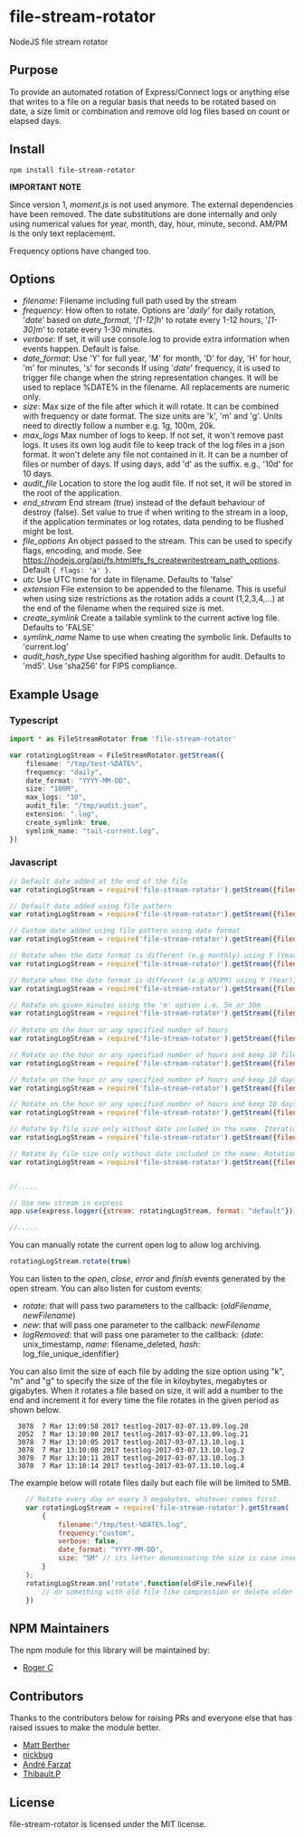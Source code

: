 
file-stream-rotator
===================

NodeJS file stream rotator

## Purpose

To provide an automated rotation of Express/Connect logs or anything else that writes to a file on a regular basis that needs to be rotated based on date, a size limit or combination and remove old log files based on count or elapsed days. 

## Install

```
npm install file-stream-rotator
```

**IMPORTANT NOTE**

Since version 1, *moment.js* is not used anymore. The external dependencies have been removed. The date substitutions are done internally and only using numerical values for year, month, day, hour, minute, second. AM/PM is the only text replacement.

Frequency options have changed too.

## Options

 - *filename*:       Filename including full path used by the stream
 - *frequency*:      How often to rotate. Options are '*daily*' for daily rotation, '*date*' based on *date_format*, '*[1-12]h*' to rotate every 1-12 hours, 
                     '*[1-30]m*' to rotate every 1-30 minutes.                     
 - *verbose*:        If set, it will use console.log to provide extra information when events happen. Default is false.
 - *date_format*:    Use 'Y' for full year, 'M' for month, 'D' for day, 'H' for hour, 'm' for minutes, 's' for seconds
                     If using '*date*' frequency, it is used to trigger file change when the string representation changes.
                     It will be used to replace %DATE% in the filename. All replacements are numeric only.
 - *size*:           Max size of the file after which it will rotate. It can be combined with frequency or date format.
                     The size units are 'k', 'm' and 'g'. Units need to directly follow a number e.g. 1g, 100m, 20k.                     
 - *max_logs*        Max number of logs to keep. If not set, it won't remove past logs. It uses its own log audit file
                     to keep track of the log files in a json format. It won't delete any file not contained in it.
                     It can be a number of files or number of days. If using days, add 'd' as the suffix. e.g., '10d' for 10 days.
 - *audit_file*      Location to store the log audit file. If not set, it will be stored in the root of the application.
 - *end_stream*      End stream (true) instead of the default behaviour of destroy (false). Set value to true if when writing to the
                     stream in a loop, if the application terminates or log rotates, data pending to be flushed might be lost.
 - *file_options*    An object passed to the stream. This can be used to specify flags, encoding, and mode.
                     See https://nodejs.org/api/fs.html#fs_fs_createwritestream_path_options. Default `{ flags: 'a' }`.             
 - *utc*             Use UTC time for date in filename. Defaults to 'false'
 - *extension*       File extension to be appended to the filename. This is useful when using size restrictions as the rotation
                     adds a count (1,2,3,4,...) at the end of the filename when the required size is met.
 - *create_symlink*  Create a tailable symlink to the current active log file. Defaults to 'FALSE'
 - *symlink_name*    Name to use when creating the symbolic link. Defaults to 'current.log'
 - *audit_hash_type* Use specified hashing algorithm for audit. Defaults to 'md5'. Use 'sha256' for FIPS compliance.
 

## Example Usage

### **Typescript**
```typescript
import * as FileStreamRotator from 'file-stream-rotator'

var rotatingLogStream = FileStreamRotator.getStream({
    filename: "/tmp/test-%DATE%", 
    frequency: "daily", 
    date_format: "YYYY-MM-DD", 
    size: "100M",
    max_logs: "10",
    audit_file: "/tmp/audit.json",
    extension: ".log",
    create_symlink: true,
    symlink_name: "tail-current.log",
})
```

### **Javascript**
```javascript
// Default date added at the end of the file
var rotatingLogStream = require('file-stream-rotator').getStream({filename:"/tmp/test.log", frequency:"daily", verbose: false});

// Default date added using file pattern
var rotatingLogStream = require('file-stream-rotator').getStream({filename:"/tmp/test-%DATE%.log", frequency:"daily", verbose: false});

// Custom date added using file pattern using date format
var rotatingLogStream = require('file-stream-rotator').getStream({filename:"/tmp/test-%DATE%.log", frequency:"daily", verbose: false, date_format: "YYYY-MM-DD"});

// Rotate when the date format is different (e.g monthly) using Y (Year), M (Month) replacements
var rotatingLogStream = require('file-stream-rotator').getStream({filename:"/tmp/test-%DATE%.log", frequency:"custom", verbose: false, date_format: "YYYY-MM"});

// Rotate when the date format is different (e.g AM/PM) using Y (Year), M (Month), D (Day), A (AM/PM) replacements
var rotatingLogStream = require('file-stream-rotator').getStream({filename:"/tmp/test-%DATE%.log", frequency:"custom", verbose: false, date_format: "YYYY-MM-DD-A"});

// Rotate on given minutes using the 'm' option i.e. 5m or 30m
var rotatingLogStream = require('file-stream-rotator').getStream({filename:"/tmp/test.log", frequency:"5m", verbose: false});
  
// Rotate on the hour or any specified number of hours
var rotatingLogStream = require('file-stream-rotator').getStream({filename:"/tmp/test.log", frequency:"1h", verbose: false});

// Rotate on the hour or any specified number of hours and keep 10 files
var rotatingLogStream = require('file-stream-rotator').getStream({filename:"/tmp/test.log", frequency:"1h", verbose: false, max_logs: 10});

// Rotate on the hour or any specified number of hours and keep 10 days
var rotatingLogStream = require('file-stream-rotator').getStream({filename:"/tmp/test.log", frequency:"1h", verbose: false, max_logs: "10d"});

// Rotate on the hour or any specified number of hours and keep 10 days and store the audit file in /tmp/log-audit.json
var rotatingLogStream = require('file-stream-rotator').getStream({filename:"/tmp/test.log", frequency:"1h", verbose: false, max_logs: "10d", audit_file: "/tmp/log-audit.json"});

// Rotate by file size only without date included in the name. Iteration will be added at the end.
var rotatingLogStream = require('file-stream-rotator').getStream({filename:"/tmp/logfile", size:"50k", max_logs: "5", audit_file:"/tmp/logaudit.json"});

// Rotate by file size only without date included in the name. Rotation added before the extension.
var rotatingLogStream = require('file-stream-rotator').getStream({filename:"/tmp/logfile", size:"50k", max_logs: "5", audit_file:"/tmp/logaudit.json", extension: ".log"});


//.....    

// Use new stream in express
app.use(express.logger({stream: rotatingLogStream, format: "default"}));

//.....

```

You can manually rotate the current open log to allow log archiving.
```javascript
rotatingLogStream.rotate(true)
```

    
You can listen to the *open*, *close*, *error* and *finish* events generated by the open stream. You can also listen for custom events:

  * *rotate*: that will pass two parameters to the callback: (*oldFilename*, *newFilename*)
  * *new*: that will pass one parameter to the callback: *newFilename*
  * *logRemoved*: that will pass one parameter to the callback: {*date*: unix_timestamp, *name*: filename_deleted, *hash*: log_file_unique_idenfifier} 
  
You can also limit the size of each file by adding the size option using "k", "m" and "g" to specify the size of the file in kiloybytes, megabytes or gigabytes. When it rotates a file based on size, it will add a number to the end and increment it for every time the file rotates in the given period as shown below.
  
```
  3078  7 Mar 13:09:58 2017 testlog-2017-03-07.13.09.log.20
  2052  7 Mar 13:10:00 2017 testlog-2017-03-07.13.09.log.21
  3078  7 Mar 13:10:05 2017 testlog-2017-03-07.13.10.log.1
  3078  7 Mar 13:10:08 2017 testlog-2017-03-07.13.10.log.2
  3078  7 Mar 13:10:11 2017 testlog-2017-03-07.13.10.log.3
  3078  7 Mar 13:10:14 2017 testlog-2017-03-07.13.10.log.4
```  

  The example below will rotate files daily but each file will be limited to 5MB.
  
```javascript
    // Rotate every day or every 5 megabytes, whatever comes first.
    var rotatingLogStream = require('file-stream-rotator').getStream(
        {
            filename:"/tmp/test-%DATE%.log", 
            frequency:"custom", 
            verbose: false, 
            date_format: "YYYY-MM-DD",
            size: "5M" // its letter denominating the size is case insensitive
        }
    );
    rotatingLogStream.on('rotate',function(oldFile,newFile){
        // do something with old file like compression or delete older than X days.
    })
```

## NPM Maintainers

The npm module for this library will be maintained by:

* [Roger C](http://github.com/rogerc)

## Contributors

Thanks to the contributors below for raising PRs and everyone else that has raised issues to make the module better.

* [Matt Berther](https://github.com/mattberther)
* [nickbug](https://github.com/nickbug)
* [André Farzat](https://github.com/andrefarzat)
* [Thibault.P](https://github.com/DrPlop)

## License

file-stream-rotator is licensed under the MIT license.
